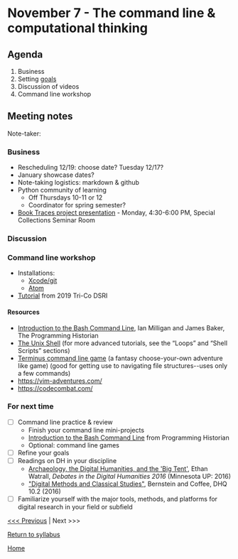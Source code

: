 # November 7 - The command line & computational thinking

## Agenda
1. Business
2. Setting [goals](/goals.md)
3. Discussion of videos
3. Command line workshop

## Meeting notes
Note-taker:

### Business
- Rescheduling 12/19: choose date? Tuesday 12/17?
- January showcase dates?
- Note-taking logistics: markdown & github
- Python community of learning
  - Off Thursdays 10-11 or 12
  - Coordinator for spring semester?
- [Book Traces project presentation](https://www.brynmawr.edu/events/book-traces-digital-research-history-reading) - Monday, 4:30-6:00 PM, Special Collections Seminar Room

### Discussion

### Command line workshop
- Installations:
  - [Xcode/git](https://github.com/tri-cods/install/blob/master/sections/git.md)
  - [Atom](https://github.com/tri-cods/install/blob/master/sections/atom.md)
- [Tutorial](https://github.com/tri-cods/command-line) from 2019 Tri-Co DSRI

#### Resources
- [Introduction to the Bash Command Line](https://programminghistorian.org/en/lessons/intro-to-bash), Ian Milligan and James Baker, The Programming Historian
- [The Unix Shell](http://swcarpentry.github.io/shell-novice/) (for more advanced tutorials, see the “Loops” and “Shell Scripts” sections)
- [Terminus command line game](http://web.mit.edu/mprat/Public/web/Terminus/Web/main.html) (a fantasy choose-your-own adventure like game) (good for getting use to navigating file structures--uses only a few commands)
- https://vim-adventures.com/
- https://codecombat.com/

### For next time
- [ ] Command line practice & review
  - Finish your command line mini-projects
  - [Introduction to the Bash Command Line](https://programminghistorian.org/en/lessons/intro-to-bash) from Programming Historian
  - Optional: command line games
- [ ] Refine your goals
- [ ] Readings on DH in your discipline
  - [Archaeology, the Digital Humanities, and the 'Big Tent'](https://dhdebates.gc.cuny.edu/read/untitled/section/abdd0db0-2eaa-4af7-aac3-7f24ca70ed3b), Ethan Watrall, *Debates in the Digital Humanities 2016* (Minnesota UP: 2016)
  - ["Digital Methods and Classical Studies"](http://www.digitalhumanities.org/dhq/vol/10/2/000253/000253.html), Bernstein and Coffee, DHQ 10.2 (2016)
- [ ] Familiarize yourself with the major tools, methods, and platforms for digital research in your field or subfield  

[<<< Previous](/sessions/10-24-intro.md) | Next >>>

[Return to syllabus](/syllabus.md)

[Home](/README.md)
